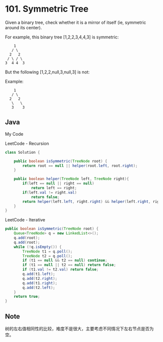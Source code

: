 # 101. Symmetric Tree

Given a binary tree, check whether it is a mirror of itself (ie, symmetric around its center).

For example, this binary tree [1,2,2,3,4,4,3] is symmetric:

```
    1
   / \
  2   2
 / \ / \
3  4 4  3
```

But the following [1,2,2,null,3,null,3] is not:

Example:
```
    1
   / \
  2   2
   \   \
   3    3
```

## Java

My Code

LeetCode - Recursion
```java
class Solution {

    public boolean isSymmetric(TreeNode root) {
        return root == null || helper(root.left, root.right);
    }

    public boolean helper(TreeNode left, TreeNode right){
        if(left == null || right == null)
            return left == right;
        if(left.val != right.val)
            return false;
        return helper(left.left, right.right) && helper(left.right, right.left);
    }
}
```

LeetCode -  Iterative


```java
public boolean isSymmetric(TreeNode root) {
    Queue<TreeNode> q = new LinkedList<>();
    q.add(root);
    q.add(root);
    while (!q.isEmpty()) {
        TreeNode t1 = q.poll();
        TreeNode t2 = q.poll();
        if (t1 == null && t2 == null) continue;
        if (t1 == null || t2 == null) return false;
        if (t1.val != t2.val) return false;
        q.add(t1.left);
        q.add(t2.right);
        q.add(t1.right);
        q.add(t2.left);
    }
    return true;
}
```

## Note

树的左右值相同性的比较，难度不是很大，主要考虑不同情况下左右节点是否为空。

